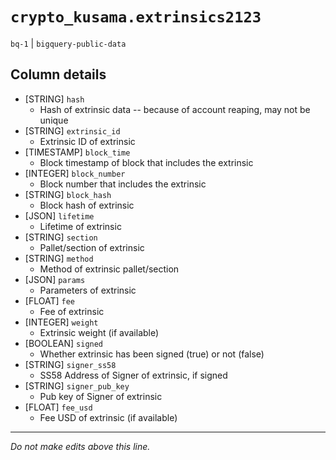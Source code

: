 # `crypto_kusama.extrinsics2123`
`bq-1` | `bigquery-public-data`

## Column details
* [STRING]    `hash`
  - Hash of extrinsic data -- because of account reaping, may not be unique
* [STRING]    `extrinsic_id`
  - Extrinsic ID of extrinsic
* [TIMESTAMP] `block_time`
  - Block timestamp of block that includes the extrinsic
* [INTEGER]   `block_number`
  - Block number that includes the extrinsic
* [STRING]    `block_hash`
  - Block hash of extrinsic
* [JSON]      `lifetime`
  - Lifetime of extrinsic
* [STRING]    `section`
  - Pallet/section of extrinsic
* [STRING]    `method`
  - Method of extrinsic pallet/section
* [JSON]      `params`
  - Parameters of extrinsic
* [FLOAT]     `fee`
  - Fee of extrinsic
* [INTEGER]   `weight`
  - Extrinsic weight (if available)
* [BOOLEAN]   `signed`
  - Whether extrinsic has been signed (true) or not (false)
* [STRING]    `signer_ss58`
  - SS58 Address of Signer of extrinsic, if signed
* [STRING]    `signer_pub_key`
  - Pub key of Signer of extrinsic
* [FLOAT]     `fee_usd`
  - Fee USD of extrinsic (if available)

-------------------------------------------------------------------------------
*Do not make edits above this line.*
